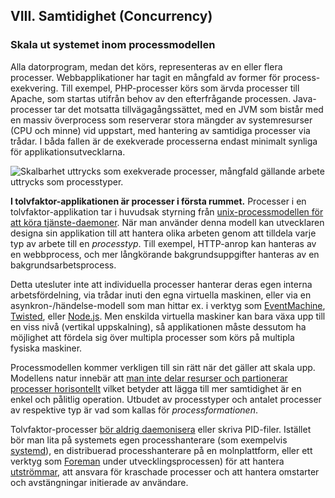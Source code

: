 ## VIII. Samtidighet (Concurrency)
### Skala ut systemet inom processmodellen

Alla datorprogram, medan det körs, representeras av en eller flera processer. Webbapplikationer har tagit en mångfald av former för process-exekvering. Till exempel, PHP-processer körs som ärvda processer till Apache, som startas utifrån behov av den efterfrågande processen. Java-processer tar det motsatta tillvägagångssättet, med en JVM som bistår med en massiv överprocess som reserverar stora mängder av systemresurser (CPU och minne) vid uppstart, med hantering av samtidiga processer via trådar. I båda fallen är de exekverade processerna endast minimalt synliga för applikationsutvecklarna.

![Skalbarhet uttrycks som exekverade processer, mångfald gällande arbete uttrycks som processtyper.](/images/process-types.png)

**I tolvfaktor-applikationen är processer i första rummet.** Processer i en tolvfaktor-applikation tar i huvudsak styrning från [unix-processmodellen för att köra tjänste-daemoner](https://adam.herokuapp.com/past/2011/5/9/applying_the_unix_process_model_to_web_apps/). När man använder denna modell kan utvecklaren designa sin applikation till att hantera olika arbeten genom att tilldela varje typ av arbete till en *processtyp*. Till exempel, HTTP-anrop kan hanteras av en webbprocess, och mer långkörande bakgrundsuppgifter hanteras av en bakgrundsarbetsprocess.

Detta utesluter inte att individuella processer hanterar deras egen interna arbetsfördelning, via trådar inuti den egna virtuella maskinen, eller via en asynkron-/händelse-modell som man hittar ex. i verktyg som [EventMachine](https://github.com/eventmachine/eventmachine), [Twisted](http://twistedmatrix.com/trac/), eller [Node.js](http://nodejs.org/). Men enskilda virtuella maskiner kan bara växa upp till en viss nivå (vertikal uppskalning), så applikationen måste dessutom ha möjlighet att fördela sig över multipla processer som körs på multipla fysiska maskiner.

Processmodellen kommer verkligen till sin rätt när det gäller att skala upp. Modellens natur innebär att [man inte delar resurser och partionerar processer horisontellt](./processes) vilket betyder att lägga till mer samtidighet är en enkel och pålitlig operation. Utbudet av processtyper och antalet processer av respektive typ är vad som kallas för *processformationen*.

Tolvfaktor-processer [bör aldrig daemonisera](http://dustin.github.com/2010/02/28/running-processes.html) eller skriva PID-filer. Istället bör man lita på systemets egen processhanterare (som exempelvis [systemd](https://www.freedesktop.org/wiki/Software/systemd/)), en distribuerad processhanterare på en molnplattform, eller ett verktyg som [Foreman](http://blog.daviddollar.org/2011/05/06/introducing-foreman.html) under utvecklingsprocessen) för att hantera [utströmmar](./logs), att ansvara för kraschade processer och att hantera omstarter och avstängningar initierade av användare.
